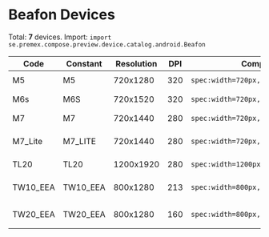 # Beafon Devices

Total: **7** devices. Import: `import se.premex.compose.preview.device.catalog.android.Beafon`

| Code | Constant | Resolution | DPI | Compose Spec | Preview Usage |
|------|----------|------------|-----|-------------|---------------|
| M5 | M5 | 720x1280 | 320 | `spec:width=720px,height=1280px,dpi=320` | `@Preview(device = Beafon.M5)` |
| M6s | M6S | 720x1520 | 320 | `spec:width=720px,height=1520px,dpi=320` | `@Preview(device = Beafon.M6S)` |
| M7 | M7 | 720x1440 | 280 | `spec:width=720px,height=1440px,dpi=280` | `@Preview(device = Beafon.M7)` |
| M7_Lite | M7_LITE | 720x1440 | 280 | `spec:width=720px,height=1440px,dpi=280` | `@Preview(device = Beafon.M7_LITE)` |
| TL20 | TL20 | 1200x1920 | 280 | `spec:width=1200px,height=1920px,dpi=280` | `@Preview(device = Beafon.TL20)` |
| TW10_EEA | TW10_EEA | 800x1280 | 213 | `spec:width=800px,height=1280px,dpi=213` | `@Preview(device = Beafon.TW10_EEA)` |
| TW20_EEA | TW20_EEA | 800x1280 | 160 | `spec:width=800px,height=1280px,dpi=160` | `@Preview(device = Beafon.TW20_EEA)` |

<!-- Generated automatically. Do not edit manually. -->
